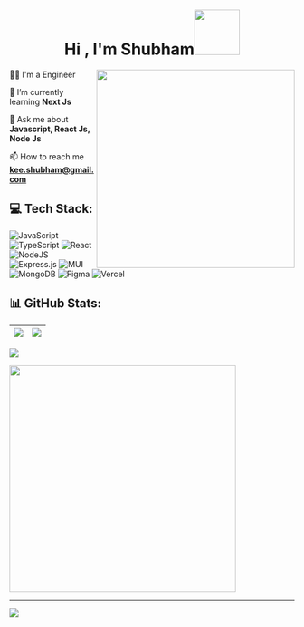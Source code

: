 ## <h1 align="center"><span>Hi , I'm Shubham</span><img width=80 src="https://github.com/images/mona-whisper.gif" /></h1>

<img align="right" width="350" src="https://media.giphy.com/media/kGdWDdaIEN5yDWKmg4/giphy.gif?cid=ecf05e47x076fbt4bw828s1sieby21ql7qjfpmhg800hplbl&ep=v1_gifs_search&rid=giphy.gif&ct=g"/>

👨‍💻 I'm a Engineer 

🌱 I’m currently learning **Next Js**

 💬 Ask me about **Javascript, React Js, Node Js**
 
 📫 How to reach me **kee.shubham@gmail.com**

##  💻 Tech Stack:
![JavaScript](https://img.shields.io/badge/javascript-%23323330.svg?style=for-the-badge&logo=javascript&logoColor=%23F7DF1E) ![TypeScript](https://img.shields.io/badge/typescript-%23007ACC.svg?style=for-the-badge&logo=typescript&logoColor=white)
![React](https://img.shields.io/badge/react-%2320232a.svg?style=for-the-badge&logo=react&logoColor=%2361DAFB)
![NodeJS](https://img.shields.io/badge/node.js-6DA55F?style=for-the-badge&logo=node.js&logoColor=white)  
![Express.js](https://img.shields.io/badge/express.js-%23404d59.svg?style=for-the-badge&logo=express&logoColor=%2361DAFB) ![MUI](https://img.shields.io/badge/MUI-%230081CB.svg?style=for-the-badge&logo=mui&logoColor=white) ![MongoDB](https://img.shields.io/badge/MongoDB-%234ea94b.svg?style=for-the-badge&logo=mongodb&logoColor=white)  ![Figma](https://img.shields.io/badge/figma-%23F24E1E.svg?style=for-the-badge&logo=figma&logoColor=white)
![Vercel](https://img.shields.io/badge/vercel-%23000000.svg?style=for-the-badge&logo=vercel&logoColor=white) 
## 📊 GitHub Stats:
![](https://github-readme-stats.vercel.app/api?username=kishubham&theme=dark&hide_border=false&include_all_commits=false&count_private=false)|![](https://github-readme-stats.vercel.app/api/top-langs/?username=kishubham&theme=dark&hide_border=false&include_all_commits=false&count_private=false&layout=compact)
|-|-|

![](https://github-readme-streak-stats.herokuapp.com/?user=kishubham&theme=dark&hide_border=false)<br/>


<img src='https://memer-new.vercel.app/' style="height: 400px;"/>

---
[![](https://visitcount.itsvg.in/api?id=kishubham&icon=6&color=1)](https://visitcount.itsvg.in)
